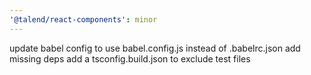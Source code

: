 ```yaml
---
'@talend/react-components': minor
---
```


update babel config to use babel.config.js instead of .babelrc.json
add missing deps
add a tsconfig.build.json to exclude test files
